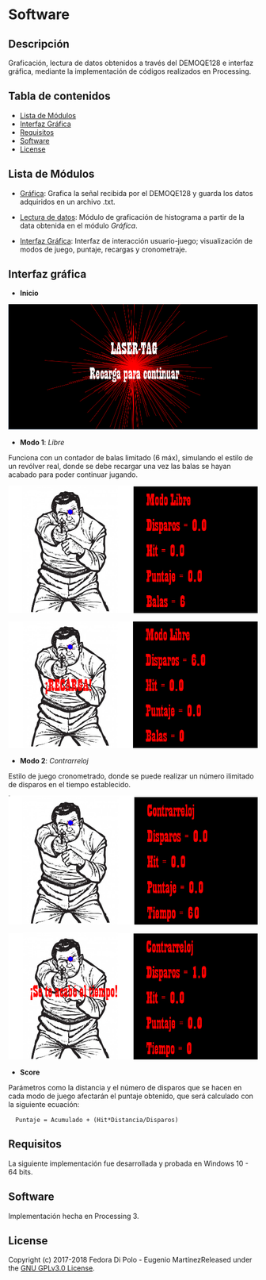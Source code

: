 # Software

## Descripción 
Graficación, lectura de datos obtenidos a través del DEMOQE128 e interfaz gráfica, mediante la implementación de códigos realizados en Processing. 

## Tabla de contenidos
- [Lista de Módulos](#lista-de-módulos)
- [Interfaz Gráfica](#interfaz-gráfica)
- [Requisitos](#requisitos)
- [Software](#software)
- [License](#license)

## Lista de Módulos
- [Gráfica](https://github.com/Fedora-Eugenio/Software/blob/master/Grafica/Grafica.pde): Grafica la señal recibida por el DEMOQE128 y guarda los datos adquiridos en un archivo .txt.

- [Lectura de datos](https://github.com/Fedora-Eugenio/Software/blob/master/leerdato/leerdato.pde): Módulo de graficación de histograma a partir de la data obtenida en el módulo *Gráfica*. 

- [Interfaz Gráfica](https://github.com/Fedora-Eugenio/Software/blob/master/LaserTag/LaserTag.pde): Interfaz de interacción usuario-juego; visualización de modos de juego, puntaje, recargas y cronometraje.

## Interfaz gráfica
- **Inicio** 

![PantallaInicio](https://github.com/Fedora-Eugenio/Software/blob/master/PantallaInicio.PNG)

- **Modo 1**: *Libre*
	
Funciona con un contador de balas limitado (6 máx), simulando el estilo de un revólver real, donde se debe recargar una vez las balas se hayan acabado para poder continuar jugando.
	
![Recarga 2](https://github.com/Fedora-Eugenio/Software/blob/master/Recarga%202.PNG)

![RECARGA](https://github.com/Fedora-Eugenio/Software/blob/master/RECARGA.PNG)

- **Modo 2**: *Contrarreloj*
	
Estilo de juego cronometrado, donde se puede realizar un número ilimitado de disparos en el tiempo establecido.
	
![Contrarreloj 1](https://github.com/Fedora-Eugenio/Software/blob/master/Contrarreloj%201.PNG)

![contrarreloj 2](https://github.com/Fedora-Eugenio/Software/blob/master/contrarreloj%202.PNG)

- **Score**

Parámetros como la distancia y el número de disparos que se hacen en cada modo de juego afectarán el puntaje obtenido, que será calculado con la siguiente ecuación:
	
      Puntaje = Acumulado + (Hit*Distancia/Disparos)


## Requisitos
La siguiente implementación fue desarrollada y probada en Windows 10 - 64 bits.

## Software
Implementación hecha en Processing 3.

## License
Copyright (c) 2017-2018 Fedora Di Polo - Eugenio MartínezReleased under the [GNU GPLv3.0 License](LICENSE). 
